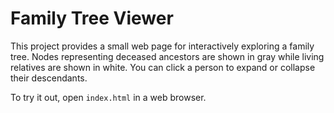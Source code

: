 # Family Tree Viewer

This project provides a small web page for interactively exploring a family tree. Nodes representing deceased ancestors are shown in gray while living relatives are shown in white. You can click a person to expand or collapse their descendants.

To try it out, open `index.html` in a web browser.
